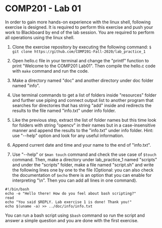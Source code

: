 # COMP201 - Lab 01 

In order to gain more hands-on experience with the linux shell, following exercise is designed. It is required to perform this exercise and push your work to Blackboard by end of the lab session. You are required to perform all operations using the linux shell.

1. Clone the exercise repository by executing the following command:
	`$ git clone https://github.com/COMP201-Fall-2020/lab_practice_1`
2. Open hello.c file in your terminal and change the "printf" function to print "Welcome to the COMP201 Lab01". Then compile the hello.c code with `make` command and run the code.
    
3. Make a directory named "doc" and another directory under doc folder named "info".

4. Use terminal commands to get a list of folders inside "resources" folder and further use piping and connect output list to another program that searches for directories that has string "add" inside and redirects the results to the file named "info.txt" under info folder.

5. Like the previous step, extract the list of folder names but this time look for folders with string "opencv" in their names but in a case-insensitive manner and append the results to the "info.txt" under info folder. Hint: use "--help" option and look for any useful information.

6. Append current date and time and your name to the end of "info.txt".

7. Use "--help" or `$man touch` command and check the use case of `$touch` command. Then, make a directory under lab\_practice\_1 named "scripts" and under the "scripts" folder, make a file named "script.sh" and write the following lines one by one to the file (Optional: you can also check the documentation of `$echo` there is an option that you can enable for interpreting "\\n". Then you can add all lines in one command).

```
#!/bin/bash
echo -e "Hello there! How do you feel about bash scripting?"
read
echo "You said $REPLY. Lab exercise 1 is done! Thank you!"
echo $(uname -a) >> ../doc/info/info.txt
```
You can run a bash script using `$bash` command so run the script and answer a simple question and you are done with the first exercise.


